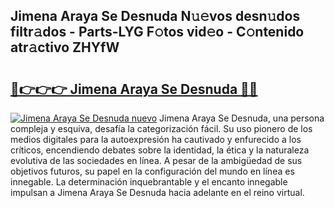 ## Jimena Araya Se Desnuda N𝚞𝚎vos desn𝚞dos filtr𝚊dos - Parts-LYG F𝚘tos vid𝚎o - C𝚘ntenido atr𝚊ctivo ZHYfW

# <h2><a href="http://mb72fqk.tromn.icu/?c=Jimena+Araya+Se+Desnuda">🔗👉👉👉 Jimena Araya Se Desnuda 🔗🔗</a></h2>

[![Jimena Araya Se Desnuda nuevo](https://i.imgur.com/pEAQMta.gif)](http://mb72fqk.tromn.icu/?c=Jimena+Araya+Se+Desnuda)
Jimena Araya Se Desnuda, una persona compleja y esquiva, desafía la categorización fácil. Su uso pionero de los medios digitales para la autoexpresión ha cautivado y enfurecido a los críticos, encendiendo debates sobre la identidad, la ética y la naturaleza evolutiva de las sociedades en línea. A pesar de la ambigüedad de sus objetivos futuros, su papel en la configuración del mundo en línea es innegable. La determinación inquebrantable y el encanto innegable impulsan a Jimena Araya Se Desnuda hacia adelante en el reino virtual.
